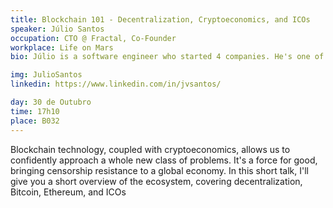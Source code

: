 ```yaml
---
title: Blockchain 101 - Decentralization, Cryptoeconomics, and ICOs
speaker: Júlio Santos
occupation: CTO @ Fractal, Co-Founder 
workplace: Life on Mars
bio: Júlio is a software engineer who started 4 companies. He's one of the founders of Life on Mars, a Porto-based software team with sky-high standards and aspirations. He's also the CTO of Fractal, a Berlin-based blockchain tech company. To this day, he has no idea what he's doing, but somehow keeps merrily chugging along in blissful oblivion.

img: JulioSantos
linkedin: https://www.linkedin.com/in/jvsantos/

day: 30 de Outubro
time: 17h10
place: B032
---
```


Blockchain technology, coupled with cryptoeconomics, allows us to confidently approach a whole new class of problems. It's a force for good, bringing censorship resistance to a global economy. In this short talk, I'll give you a short overview of the ecosystem, covering decentralization, Bitcoin, Ethereum, and ICOs
